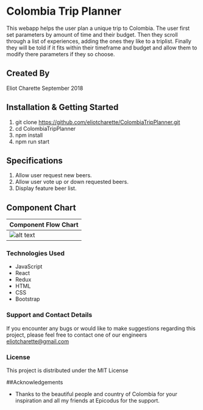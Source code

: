 # Colombia Trip Planner

This webapp helps the user plan a unique trip to Colombia. The user first set parameters by amount of time and their budget. Then they scroll through a list of experiences, adding the ones they like to a triplist. Finally they will be told if it fits within their timeframe and budget and allow them to modify there parameters if they so choose.

## Created By
Eliot Charette
September 2018

## Installation & Getting Started

1. git clone https://github.com/eliotcharette/ColombiaTripPlanner.git
2. cd ColombiaTripPlanner
3. npm install
4. npm run start


## Specifications

1. Allow user request new beers.
2. Allow user vote up or down requested beers.
3. Display feature beer list.


## Component Chart


| Component Flow Chart|
|-----------|
|![alt text](./src/assets/ComponentFlowChart.png)|
### Technologies Used

* JavaScript
* React
* Redux
* HTML
* CSS
* Bootstrap

### Support and Contact Details
If you encounter any bugs or would like to make suggestions regarding this project, please feel free to contact one of our engineers eliotcharette@gmail.com

### License

This project is distributed under the MIT License

##Acknowledgements

* Thanks to the beautiful people and country of Colombia for your inspiration and all my friends at Epicodus for the support.
